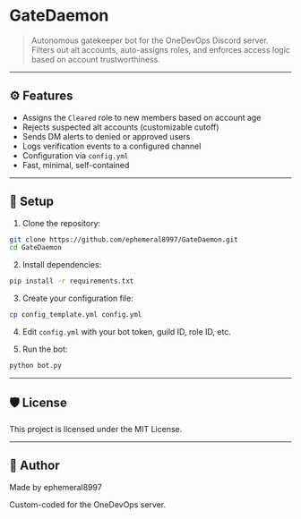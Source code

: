 # GateDaemon

> Autonomous gatekeeper bot for the OneDevOps Discord server. Filters out alt accounts, auto-assigns roles, and enforces access logic based on account trustworthiness.

---

## ⚙️ Features

- Assigns the `Cleared` role to new members based on account age
- Rejects suspected alt accounts (customizable cutoff)
- Sends DM alerts to denied or approved users
- Logs verification events to a configured channel
- Configuration via `config.yml`
- Fast, minimal, self-contained

---

## 🚀 Setup

1. Clone the repository:
```bash
git clone https://github.com/ephemeral8997/GateDaemon.git
cd GateDaemon
```

2. Install dependencies:
```bash
pip install -r requirements.txt
```

3. Create your configuration file:
```bash
cp config_template.yml config.yml
```

4. Edit `config.yml` with your bot token, guild ID, role ID, etc.

5. Run the bot:
```bash
python bot.py
```

---

## 🛡 License

This project is licensed under the MIT License.

---

## 👤 Author

Made by ephemeral8997

Custom-coded for the OneDevOps server.
